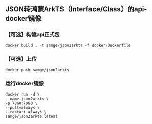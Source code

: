 ## JSON转鸿蒙ArkTS（Interface/Class）的api-docker镜像

### 【可选】构建api正式包
```shell
docker build . -t samge/json2arkts -f docker/Dockerfile
```

### 【可选】上传
```shell
docker push samge/json2arkts
``` 

### 运行docker镜像
```shell
docker run -d \
--name json2arkts \
-p 7860:7860 \
--pull=always \
--restart always \
samge/json2arkts:latest
```
